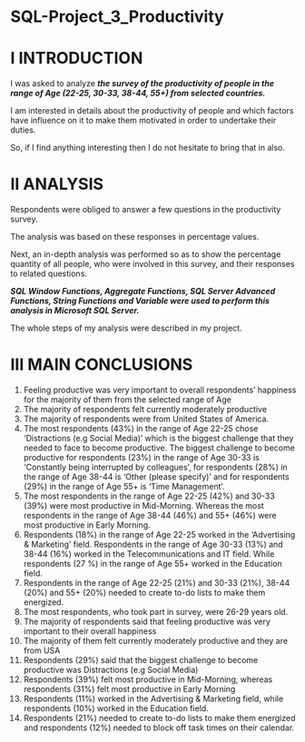 # SQL-Project_3_Productivity
# I INTRODUCTION

I was asked to analyze ***the survey of the productivity of people in the range of Age (22-25, 30-33, 38-44, 55+) from selected countries.***

I am interested in details about the productivity of people and which factors have influence on it to make them motivated in order to undertake their duties.

So, if I find anything interesting then I do not hesitate to bring that in also. 

# II	ANALYSIS

Respondents were obliged to answer a few questions in the productivity survey. 

The analysis was based on these responses in percentage values.

Next, an in-depth analysis was performed so as to show the percentage quantity of all people, who were involved in this survey, and their responses to related questions.

***SQL Window Functions, Aggregate Functions, SQL Server Advanced Functions, String Functions and Variable were used to perform this analysis in Microsoft SQL Server.***

The whole steps of my analysis were described in my project.

# III	MAIN CONCLUSIONS

1.	Feeling productive was very important to overall respondents’ happiness for the majority of them from the selected range of Age
2.	The majority of respondents felt currently moderately productive 
3.	The majority of respondents were from United States of America. 
4.	The most respondents (43%) in the range of Age 22-25 chose ‘Distractions (e.g Social Media)’ which is the biggest challenge that they needed to face to become productive. The biggest challenge to become productive for respondents (23%) in the range of Age 30-33 is ‘Constantly being interrupted by colleagues’, for respondents (28%) in the range of Age 38-44 is ‘Other (please specify)’ and for respondents (29%) in the range of Age 55+ is ‘Time Management’.
5.	The most respondents in the range of Age 22-25 (42%) and 30-33 (39%) were most productive in Mid-Morning. Whereas the most respondents in the range of Age 38-44 (46%) and 55+ (46%) were most productive in Early Morning.
6.	Respondents (18%) in the range of Age 22-25 worked in the ‘Advertising & Marketing’ field. Respondents in the range of Age 30-33 (13%) and 38-44 (16%) worked in the Telecommunications and IT field. While respondents (27 %) in the range of Age 55+ worked in the Education field.
7.	Respondents in the range of Age 22-25 (21%) and 30-33 (21%), 38-44 (20%) and 55+ (20%) needed to create to-do lists to make them energized.
8.	The most respondents, who took part in survey, were 26-29 years old.
9.	The majority of respondents said that feeling productive was very important to their overall happiness
10.	The majority of them felt currently moderately productive and they are from USA
11.	Respondents (29%) said that the biggest challenge to become productive was Distractions (e.g Social Media)
12.	Respondents (39%) felt most productive in Mid-Morning, whereas respondents (31%) felt most productive in Early Morning
13.	Respondents (11%) worked in the Advertising & Marketing field, while respondents (10%) worked in the Education field.
14.	Respondents (21%) needed to create to-do lists to make them energized and  respondents (12%) needed to block off task times on their calendar.
